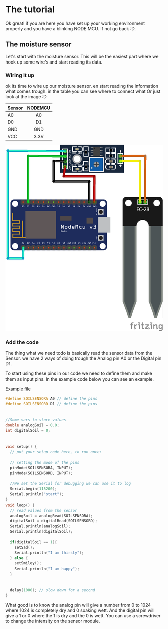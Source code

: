 # The tutorial

Ok great! if you are here you have set up your working environment properly and you have a blinking NODE MCU. If not go back :D.

## The moisture sensor

Let's start with the moisture sensor. This will be the easiest part where we hook up some wire's and start reading its data.

### Wiring it up

ok its time to wire up our moisture sensor. en start reading the information what comes trough.
in the table you can see where to connect what Or just look at the image :D

| Sensor        | NODEMCU       |
| ------------- |:-------------:|
| A0            | A0            |
| D0            | D1            |
| GND           | GND           |
| VCC           | 3.3V          |

![alt text](https://raw.githubusercontent.com/svenvs/socialPlant/main/pictures/MCUandMoistSensor_bb.png "Logo Title Text 1")

### Add the code

The thing what we need todo is basically read the sensor data from the Sensor. we have 2 ways of doing trough the Analog pin A0 or the Digital pin D1.

To start using these pins in our code we need to define them and make them as input pins. In the example code below you can see an example.

[Example file](https://github.com/svenvs/socialPlant/blob/main/codeExamples/ReadMoisture/plantMood.ino)

```C++
#define SOILSENSORA A0 // define the pins
#define SOILSENSORD D1 // define the pins


//Some vars to store values
double analogSoil = 0.0;
int digitalSoil = 0;


void setup() {
  // put your setup code here, to run once:
  
  // setting the mode of the pins
  pinMode(SOILSENSORA, INPUT);
  pinMode(SOILSENSORD, INPUT);

  //We set the Serial for debugging we can use it to log
  Serial.begin(115200);
  Serial.println("start");  
}
void loop() {
  // read values from the sensor
  analogSoil = analogRead(SOILSENSORA);
  digitalSoil = digitalRead(SOILSENSORD);
  Serial.println(analogSoil);
  Serial.println(digitalSoil);

  if(digitalSoil == 1){
    setSad();
    Serial.println("I am thirsty");
  } else {
    setSmiley();
    Serial.println("I am happy");
  }


  delay(1000); // slow down for a second
}
```

What good is to know the analog pin will give a number from 0 to 1024 where 1024 is completely dry and 0 soaking wett. And the digital pin will give a 1 or 0 where the 1 is dry and the 0 is wett. You can use a screwdriver to change the intensity on the sensor module.